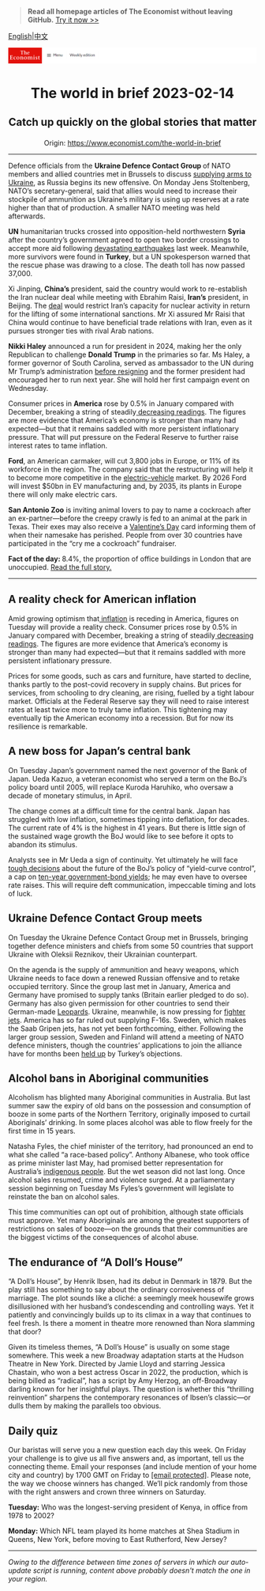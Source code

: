 > **Read all homepage articles of The Economist without leaving GitHub.** [Try it now >>](https://arielherself.github.io/te)

[English](https://github.com/arielherself/espresso/blob/main/README.md)|[中文](https://github-com.translate.goog/arielherself/espresso/blob/main/README.md?_x_tr_sl=en&_x_tr_tl=zh-CN&_x_tr_hl=zh-CN&_x_tr_pto=wapp)



![The Economist](menubar.png)

# <p align="center">The world in brief 2023-02-14</p>

## <p align="center">Catch up quickly on the global stories that matter</p>

<p align="center">Origin: <a href="https://www.economist.com/the-world-in-brief">https://www.economist.com/the-world-in-brief</a><hr>

Defence officials from the <strong>Ukraine Defence Contact Group </strong>of NATO members and allied countries met in Brussels to discuss [supplying arms to Ukraine](https://www.economist.com/europe/2023/01/21/apart-from-leopard-tanks-ukraine-is-getting-lots-of-weapons), as Russia begins its new offensive. On Monday Jens Stoltenberg, NATO’s secretary-general, said that allies would need to increase their stockpile of ammunition as Ukraine’s military is using up reserves at a rate higher than that of production. A smaller NATO meeting was held afterwards.

<strong>UN</strong> humanitarian trucks crossed into opposition-held northwestern <strong>Syria </strong>after the country’s government agreed to open two border crossings to accept more aid following [devastating earthquakes](https://www.economist.com/europe/2023/02/09/the-earthquakes-in-turkey-and-syria-have-shaken-both-countries) last week. Meanwhile, more survivors were found in <strong>Turkey</strong>, but a UN spokesperson warned that the rescue phase was drawing to a close. The death toll has now passed 37,000.

Xi Jinping, <strong>China’s </strong>president, said the country would work to re-establish the Iran nuclear deal while meeting with Ebrahim Raisi, <strong>Iran’s</strong> president, in Beijing. The [deal](https://www.economist.com/the-economist-explains/2021/11/23/what-is-the-jcpoa-the-deal-meant-to-restrict-irans-nuclear-activity) would restrict Iran’s capacity for nuclear activity in return for the lifting of some international sanctions. Mr Xi assured Mr Raisi that China would continue to have beneficial trade relations with Iran, even as it pursues stronger ties with rival Arab nations.

<strong>Nikki Haley</strong> announced a run for president in 2024, making her the only Republican to challenge <strong>Donald Trump</strong> in the primaries so far. Ms Haley, a former governor of South Carolina, served as ambassador to the UN during Mr Trump’s administration [before resigning](https://www.economist.com/democracy-in-america/2018/10/09/nikki-haley-resigns-as-americas-ambassador-to-the-un) and the former president had encouraged her to run next year. She will hold her first campaign event on Wednesday.

Consumer prices in <strong>America</strong> rose by 0.5% in January compared with December, breaking a string of steadily[ decreasing readings](https://www.economist.com/finance-and-economics/2022/12/13/americas-inflation-fever-may-be-breaking-at-last). The figures are more evidence that America’s economy is stronger than many had expected—but that it remains saddled with more persistent inflationary pressure. That will put pressure on the Federal Reserve to further raise interest rates to tame inflation.

<strong>Ford</strong>, an American carmaker, will cut 3,800 jobs in Europe, or 11% of its workforce in the region. The company said that the restructuring will help it to become more competitive in the [electric-vehicle](https://www.economist.com/graphic-detail/2022/06/02/the-electric-vehicle-revolution-is-not-happening-fast-enough) market. By 2026 Ford will invest $50bn in EV manufacturing and, by 2035, its plants in Europe there will only make electric cars.

<strong>San Antonio Zoo</strong> is inviting animal lovers to pay to name a cockroach after an ex-partner—before the creepy crawly is fed to an animal at the park in Texas. Their exes may also receive a [Valentine’s Day](https://www.economist.com/graphic-detail/2023/02/13/a-valentines-day-cost-of-loving-index) card informing them of when their namesake has perished. People from over 30 countries have participated in the “cry me a cockroach” fundraiser.

<strong>Fact of the day: </strong>8.4%, the proportion of office buildings in London that are unoccupied. [Read the full story.](https://www.economist.com/finance-and-economics/2023/02/09/city-centres-from-offices-to-family-homes)

----------

## A reality check for American inflation

Amid growing optimism that[ inflation](https://www.economist.com/graphic-detail/2023/02/02/inflation-usually-hits-americas-poor-hardest-not-this-time) is receding in America, figures on Tuesday will provide a reality check. Consumer prices rose by 0.5% in January compared with December, breaking a string of steadily[ decreasing readings](https://www.economist.com/finance-and-economics/2022/12/13/americas-inflation-fever-may-be-breaking-at-last). The figures are more evidence that America’s economy is stronger than many had expected—but that it remains saddled with more persistent inflationary pressure.

Prices for some goods, such as cars and furniture, have started to decline, thanks partly to the post-covid recovery in supply chains. But prices for services, from schooling to dry cleaning, are rising, fuelled by a tight labour market. Officials at the Federal Reserve say they will need to raise interest rates at least twice more to truly tame inflation. This tightening may eventually tip the American economy into a recession. But for now its resilience is remarkable.

## A new boss for Japan’s central bank

On Tuesday Japan’s government named the next governor of the Bank of Japan. Ueda Kazuo, a veteran economist who served a term on the BoJ’s policy board until 2005, will replace Kuroda Haruhiko, who oversaw a decade of monetary stimulus, in April.

The change comes at a difficult time for the central bank. Japan has struggled with low inflation, sometimes tipping into deflation, for decades. The current rate of 4% is the highest in 41 years. But there is little sign of the sustained wage growth the BoJ would like to see before it opts to abandon its stimulus.  
  
 Analysts see in Mr Ueda a sign of continuity. Yet ultimately he will face [tough decisions](https://www.economist.com/finance-and-economics/2023/01/31/is-there-a-fix-for-japans-markets-mess) about the future of the BoJ’s policy of “yield-curve control”, a cap on [ten-year government-bond yields](https://www.economist.com/leaders/2023/02/02/the-bank-of-japan-should-stop-defending-its-cap-on-bond-yields); he may even have to oversee rate raises. This will require deft communication, impeccable timing and lots of luck.

## Ukraine Defence Contact Group meets

On Tuesday the Ukraine Defence Contact Group met in Brussels, bringing together defence ministers and chiefs from some 50 countries that support Ukraine with Oleksii Reznikov, their Ukrainian counterpart.   
  
 On the agenda is the supply of ammunition and heavy weapons, which Ukraine needs to face down a renewed Russian offensive and to retake occupied territory. Since the group last met in January, America and Germany have promised to supply tanks (Britain earlier pledged to do so). Germany has also given permission for other countries to send their German-made [Leopards](https://www.economist.com/the-economist-explains/2023/01/25/what-makes-germanys-leopard-2-tank-the-best-fit-for-ukraine). Ukraine, meanwhile, is now pressing for [fighter jets](https://www.economist.com/the-economist-explains/2023/02/01/why-does-ukraine-want-western-jets-and-will-it-get-them). America has so far ruled out supplying F-16s. Sweden, which makes the Saab Gripen jets, has not yet been forthcoming, either. Following the larger group session, Sweden and Finland will attend a meeting of NATO defence ministers, though the countries’ applications to join the alliance have for months been [held up](https://www.economist.com/europe/2023/02/02/a-burnt-koran-holds-back-sweden-and-finland-from-joining-nato) by Turkey’s objections.

## Alcohol bans in Aboriginal communities

Alcoholism has blighted many Aboriginal communities in Australia. But last summer saw the expiry of old bans on the possession and consumption of booze in some parts of the Northern Territory, originally imposed to curtail Aboriginals’ drinking. In some places alcohol was able to flow freely for the first time in 15 years.  
  
 Natasha Fyles, the chief minister of the territory, had pronounced an end to what she called “a race-based policy”. Anthony Albanese, who took office as prime minister last May, had promised better representation for Australia’s [indigenous people](https://www.economist.com/asia/2022/08/11/australias-leader-wants-to-include-aboriginals-in-the-constitution). But the wet season did not last long. Once alcohol sales resumed, crime and violence surged. At a parliamentary session beginning on Tuesday Ms Fyles’s government will legislate to reinstate the ban on alcohol sales.  
  
 This time communities can opt out of prohibition, although state officials must approve. Yet many Aboriginals are among the greatest supporters of restrictions⁠ on sales of booze—on the grounds that their communities are the biggest victims of the consequences of alcohol abuse.

## The endurance of “A Doll’s House”

“A Doll’s House”, by Henrik Ibsen, had its debut in Denmark in 1879. But the play still has something to say about the ordinary corrosiveness of marriage. The plot sounds like a cliché: a seemingly meek housewife grows disillusioned with her husband’s condescending and controlling ways. Yet it patiently and convincingly builds up to its climax in a way that continues to feel fresh. Is there a moment in theatre more renowned than Nora slamming that door?  
  
 Given its timeless themes, “A Doll’s House” is usually on some stage somewhere. This week a new Broadway adaptation starts at the Hudson Theatre in New York. Directed by Jamie Lloyd and starring Jessica Chastain, who won a best actress Oscar in 2022, the production, which is being billed as “radical”, has a script by Amy Herzog, an off-Broadway darling known for her insightful plays. The question is whether this “thrilling reinvention” sharpens the contemporary resonances of Ibsen’s classic—or dulls them by making the parallels too obvious.

## Daily quiz

Our baristas will serve you a new question each day this week. On Friday your challenge is to give us all five answers and, as important, tell us the connecting theme. Email your responses (and include mention of your home city and country) by 1700 GMT on Friday to [<span class="__cf_email__" data-cfemail="8fdefae6f5cafcfffdeafcfce0cfeaece0e1e0e2e6fcfba1ece0e2">[email&#160;protected]</span>](https://mail.google.com/mail/?view=cm&amp;fs=1&amp;tf=1&amp;to=QuizEspresso@economist.com). Please note, the way we choose winners has changed. We’ll pick randomly from those with the right answers and crown three winners on Saturday.

<strong>Tuesday:</strong> Who was the longest-serving president of Kenya, in office from 1978 to 2002?

<strong>Monday:</strong> Which NFL team played its home matches at Shea Stadium in Queens, New York, before moving to East Rutherford, New Jersey?

----------

*Owing to the difference between time zones of servers in which our auto-update script is running, content above probably doesn't match the one in your region.*

